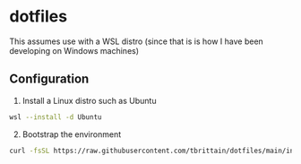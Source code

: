# dotfiles

This assumes use with a WSL distro (since that is is how I have been developing on Windows machines)

## Configuration

1. Install a Linux distro such as Ubuntu

```bash
wsl --install -d Ubuntu
```

2. Bootstrap the environment

```bash
curl -fsSL https://raw.githubusercontent.com/tbrittain/dotfiles/main/install.sh | bash
```
